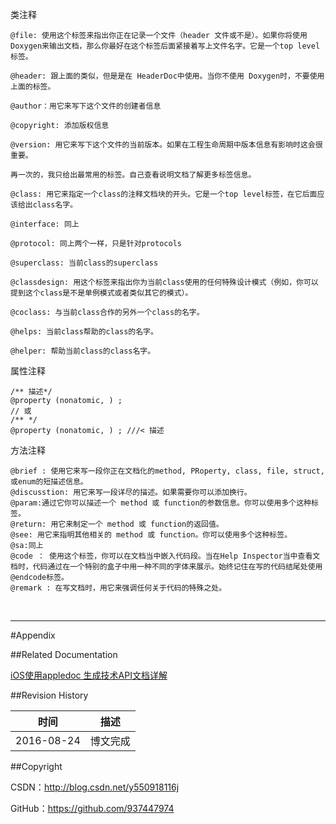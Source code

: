 类注释

```objc
@file: 使用这个标签来指出你正在记录一个文件（header 文件或不是）。如果你将使用Doxygen来输出文档，那么你最好在这个标签后面紧接着写上文件名字。它是一个top level 标签。

@header: 跟上面的类似，但是是在 HeaderDoc中使用。当你不使用 Doxygen时，不要使用上面的标签。

@author：用它来写下这个文件的创建者信息

@copyright: 添加版权信息

@version: 用它来写下这个文件的当前版本。如果在工程生命周期中版本信息有影响时这会很重要。

再一次的，我只给出最常用的标签。自己查看说明文档了解更多标签信息。

@class: 用它来指定一个class的注释文档块的开头。它是一个top level标签，在它后面应该给出class名字。

@interface: 同上

@protocol: 同上两个一样，只是针对protocols

@superclass: 当前class的superclass

@classdesign: 用这个标签来指出你为当前class使用的任何特殊设计模式（例如，你可以提到这个class是不是单例模式或者类似其它的模式）。

@coclass: 与当前class合作的另外一个class的名字。

@helps: 当前class帮助的class的名字。

@helper: 帮助当前class的class名字。
```

属性注释

```objc
/** 描述*/
@property (nonatomic, ) ;
// 或
/** */
@property (nonatomic, ) ; ///< 描述
```

方法注释

```objc
@brief : 使用它来写一段你正在文档化的method, PRoperty, class, file, struct, 或enum的短描述信息。
@discusstion: 用它来写一段详尽的描述。如果需要你可以添加换行。
@param:通过它你可以描述一个 method 或 function的参数信息。你可以使用多个这种标签。
@return: 用它来制定一个 method 或 function的返回值。
@see: 用它来指明其他相关的 method 或 function。你可以使用多个这种标签。
@sa:同上
@code ： 使用这个标签，你可以在文档当中嵌入代码段。当在Help Inspector当中查看文档时，代码通过在一个特别的盒子中用一种不同的字体来展示。始终记住在写的代码结尾处使用@endcode标签。
@remark : 在写文档时，用它来强调任何关于代码的特殊之处。
```

&#160;

----------

#Appendix

##Related Documentation

[iOS使用appledoc 生成技术API文档详解](http://www.jianshu.com/p/65f1afdb9445)

##Revision History

| 时间 | 描述 |
| ---- | ---- |
| 2016-08-24 | 博文完成 |

##Copyright

CSDN：http://blog.csdn.net/y550918116j

GitHub：https://github.com/937447974